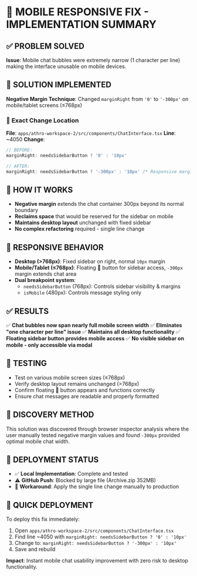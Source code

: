 # 🚀 MOBILE RESPONSIVE FIX - IMPLEMENTATION SUMMARY

## ✅ PROBLEM SOLVED
**Issue**: Mobile chat bubbles were extremely narrow (1 character per line) making the interface unusable on mobile devices.

## 🎯 SOLUTION IMPLEMENTED
**Negative Margin Technique**: Changed `marginRight` from `'0'` to `'-300px'` on mobile/tablet screens (≤768px)

### 📍 **Exact Change Location**
**File**: `apps/athro-workspace-2/src/components/ChatInterface.tsx`
**Line**: ~4050
**Change**: 
```javascript
// BEFORE:
marginRight: needsSidebarButton ? '0' : '10px'

// AFTER:
marginRight: needsSidebarButton ? '-300px' : '10px' /* Responsive margin: negative extends chat area for wider bubbles */
```

## 🔧 HOW IT WORKS
- **Negative margin** extends the chat container 300px beyond its normal boundary
- **Reclaims space** that would be reserved for the sidebar on mobile
- **Maintains desktop layout** unchanged with fixed sidebar
- **No complex refactoring** required - single line change

## 📱 RESPONSIVE BEHAVIOR
- **Desktop (>768px)**: Fixed sidebar on right, normal `10px` margin
- **Mobile/Tablet (≤768px)**: Floating 🧰 button for sidebar access, `-300px` margin extends chat area
- **Dual breakpoint system**: 
  - `needsSidebarButton` (768px): Controls sidebar visibility & margins
  - `isMobile` (480px): Controls message styling only

## ✅ RESULTS
✅ **Chat bubbles now span nearly full mobile screen width**
✅ **Eliminates "one character per line" issue**
✅ **Maintains all desktop functionality**
✅ **Floating sidebar button provides mobile access**
✅ **No visible sidebar on mobile - only accessible via modal**

## 🧪 TESTING
- Test on various mobile screen sizes (≤768px)
- Verify desktop layout remains unchanged (>768px)
- Confirm floating 🧰 button appears and functions correctly
- Ensure chat messages are readable and properly formatted

## 🎉 DISCOVERY METHOD
This solution was discovered through browser inspector analysis where the user manually tested negative margin values and found `-300px` provided optimal mobile chat width.

## 📝 DEPLOYMENT STATUS
- ✅ **Local Implementation**: Complete and tested
- ⚠️ **GitHub Push**: Blocked by large file (Archive.zip 352MB)
- 🔄 **Workaround**: Apply the single line change manually to production

## 🚀 QUICK DEPLOYMENT
To deploy this fix immediately:
1. Open `apps/athro-workspace-2/src/components/ChatInterface.tsx`
2. Find line ~4050 with `marginRight: needsSidebarButton ? '0' : '10px'`
3. Change to: `marginRight: needsSidebarButton ? '-300px' : '10px'`
4. Save and rebuild

**Impact**: Instant mobile chat usability improvement with zero risk to desktop functionality. 